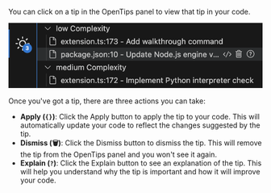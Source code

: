 You can click on a tip in the OpenTips panel to view that tip in your code.

![activity-bar](./images/activity-bar.png)

Once you've got a tip, there are three actions you can take:

- **Apply (`{}`)**: Click the Apply button to apply the tip to your code. This will automatically update your code to reflect the changes suggested by the tip.
- **Dismiss (🗑️)**: Click the Dismiss button to dismiss the tip. This will remove the tip from the OpenTips panel and you won't see it again.
- **Explain (`?`)**: Click the Explain button to see an explanation of the tip. This will help you understand why the tip is important and how it will improve your code.

